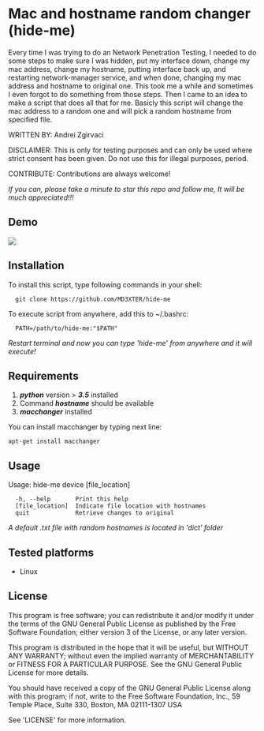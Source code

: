 # Mac and hostname random changer (hide-me)
Every time I was trying to do an Network Penetration Testing, I needed to do some steps to make sure I was hidden, put my interface down, change my mac address, change my hostname, putting interface back up, and restarting network-manager service, and when done, changing my mac address and hostname to original one. This took me a while and sometimes I even forgot to do something from those steps. Then I came to an idea to make a script that does all that for me. Basicly this script will change the mac address to a random one and will pick a random hostname from specified file.

WRITTEN BY: Andrei Zgirvaci

DISCLAIMER: This is only for testing purposes and can only be used where strict consent has been given. Do not use this for illegal purposes, period.

CONTRIBUTE: Contributions are always welcome!

*If you can, please take a minute to star this repo and follow me, It will be much appreciated!!!*

## Demo
![](http://i.giphy.com/3oz8xTbSW387bfklB6.gif)

## Installation
To install this script, type following commands in your shell:
```
  git clone https://github.com/MD3XTER/hide-me
```
  
To execute script from anywhere, add this to ~/.bashrc:
```
  PATH=/path/to/hide-me:"$PATH"
```

*Restart terminal and now you can type 'hide-me' from anywhere and it will execute!*

## Requirements
  1. **_python_** version > **_3.5_** installed
  2. Command **_hostname_** should be available
  3. **_macchanger_** installed

You can install macchanger by typing next line:
```
apt-get install macchanger
```

## Usage
Usage: hide-me device [file_location]
```
  -h, --help       Print this help
  [file_location]  Indicate file location with hostnames
  quit             Retrieve changes to original
```

*A default .txt file with random hostnames is located in 'dict' folder*

## Tested platforms
  * Linux

## License
This program is free software; you can redistribute it and/or modify it under the terms of the GNU General Public License as published by the Free Software Foundation; either version 3 of the License, or any later version.

This program is distributed in the hope that it will be useful, but WITHOUT ANY WARRANTY; without even the implied warranty of MERCHANTABILITY or FITNESS FOR A PARTICULAR PURPOSE. See the GNU General Public License for more details.

You should have received a copy of the GNU General Public License along with this program; if not, write to the Free Software Foundation, Inc., 59 Temple Place, Suite 330, Boston, MA 02111-1307 USA

See 'LICENSE' for more information.
